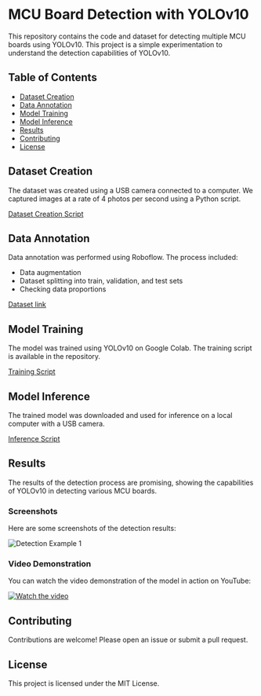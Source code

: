 # MCU Board Detection with YOLOv10

This repository contains the code and dataset for detecting multiple MCU boards using YOLOv10. This project is a simple experimentation to understand the detection capabilities of YOLOv10.

## Table of Contents

- [Dataset Creation](#dataset-creation)
- [Data Annotation](#data-annotation)
- [Model Training](#model-training)
- [Model Inference](#model-inference)
- [Results](#results)
- [Contributing](#contributing)
- [License](#license)

## Dataset Creation

The dataset was created using a USB camera connected to a computer. We captured images at a rate of 4 photos per second using a Python script.

[Dataset Creation Script](https://github.com/fitranurmayadi/yolov10_testing_mcu_detection/blob/main/Create%20dataset)

## Data Annotation

Data annotation was performed using Roboflow. The process included:
- Data augmentation
- Dataset splitting into train, validation, and test sets
- Checking data proportions

[Dataset link](https://universe.roboflow.com/uji-coba-yolov8/mcu-board-detection)

## Model Training

The model was trained using YOLOv10 on Google Colab. The training script is available in the repository.

[Training Script](https://github.com/fitranurmayadi/yolov10_testing_mcu_detection/blob/main/Train)

## Model Inference

The trained model was downloaded and used for inference on a local computer with a USB camera.

[Inference Script](https://github.com/fitranurmayadi/yolov10_testing_mcu_detection/blob/main/Inference)

## Results

The results of the detection process are promising, showing the capabilities of YOLOv10 in detecting various MCU boards.

### Screenshots

Here are some screenshots of the detection results:

![Detection Example 1](path/to/screenshot1.png)

### Video Demonstration

You can watch the video demonstration of the model in action on YouTube:

[![Watch the video](https://img.youtube.com/vi/<VIDEO_ID>/0.jpg)](https://www.youtube.com/watch?v=<VIDEO_ID>)

## Contributing

Contributions are welcome! Please open an issue or submit a pull request.

## License

This project is licensed under the MIT License.
